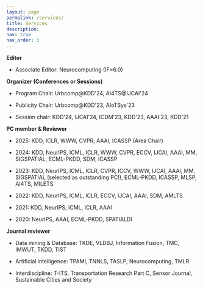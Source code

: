 ```yaml
---
layout: page
permalink: /services/
title: Services
description: 
nav: true
nav_order: 3
---
```


<div>
  <p><strong>Editor</strong></p>
  <ul>
  <li><p>Associate Editor: Neurocomputing (IF=6.0)</p>
  </li>
  </ul>


  <p><strong>Organizer (Conferences or Sessions)</strong></p>
  <ul>
  <li><p>Program Chair: Urbcomp@KDD'24, AI4TS@IJCAI'24</p>
  </li>
  <li><p>Publicity Chair: Urbcomp@KDD'23, AIoTSys'23</p>
  </li>
  <li><p>Session chair: KDD'24, IJCAI'24, ICDM'23, KDD'23, AAAI'23, KDD'21</p>
  </li>
  </ul>



  <p><strong>PC member &amp; Reviewer</strong></p>
  <ul>
  <li><p>2025: KDD, ICLR, WWW, CVPR, AAAI, ICASSP (Area Chair)</p>
  </li>
  <li><p>2024: KDD, NeurIPS, ICML, ICLR, WWW, CVPR, ECCV, IJCAI, AAAI, MM, SIGSPATIAL, ECML-PKDD, SDM, ICASSP</p>
  </li>
  <li><p>2023: KDD, NeurIPS, ICML, ICLR, CVPR, ICCV, WWW, IJCAI, AAAI, MM, SIGSPATIAL (selected as outstanding PC!), ECML-PKDD, ICASSP, MLSP, AI4TS, MILETS</p>
  </li>
  <li><p>2022: KDD, NeurIPS, ICML, ICLR, ECCV, IJCAI, AAAI, SDM, AMLTS</p>
  </li>
  <li><p>2021: KDD, NeurIPS, ICML, ICLR, AAAI</p>
  </li>
  <li><p>2020: NeurIPS, AAAI, ECML-PKDD, SPATIALDI</p>
  </li>
  </ul>

  <p><strong>Journal reviewer</strong></p>
  <ul>
  <li><p>Data mining & Database: TKDE, VLDBJ, Information Fusion, TMC, IMWUT, TKDD, TIST</p></li>
  <li><p>Artificial intelligence: TPAMI, TNNLS, TASLP, Neurocomputing, TMLR</p></li>
  <li><p>Interdiscipline: T-ITS, Transportation Research Part C, Sensor Journal, Sustainable Cities and Society</p></li>
  </ul>


  


</div>
